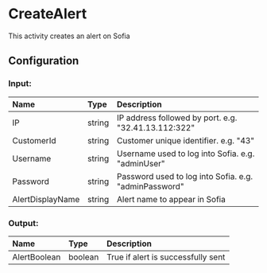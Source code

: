# CreateAlert

This activity creates an alert on Sofia

## Configuration

### Input:

| Name             | Type   | Description                                           |
| :--------------- | :----- | :---------------------------------------------------- |
| IP               | string | IP address followed by port. e.g. "32.41.13.112:322"  |
| CustomerId       | string | Customer unique identifier. e.g. "43"                 |
| Username         | string | Username used to log into Sofia. e.g. "adminUser"     |
| Password         | string | Password used to log into Sofia. e.g. "adminPassword" |
| AlertDisplayName | string | Alert name to appear in Sofia                         |

### Output:

| Name         | Type    | Description                        |
| :----------- | :------ | :--------------------------------- |
| AlertBoolean | boolean | True if alert is successfully sent |
